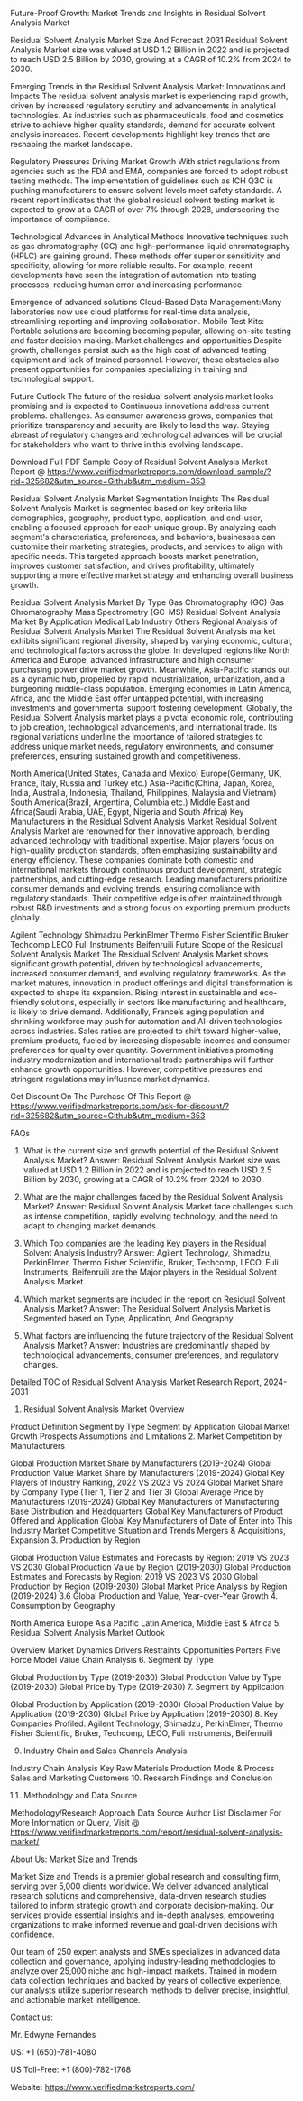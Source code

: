 Future-Proof Growth: Market Trends and Insights in Residual Solvent Analysis Market


Residual Solvent Analysis Market Size And Forecast 2031
Residual Solvent Analysis Market size was valued at USD 1.2 Billion in 2022 and is projected to reach USD 2.5 Billion by 2030, growing at a CAGR of 10.2% from 2024 to 2030.

Emerging Trends in the Residual Solvent Analysis Market: Innovations and Impacts
The residual solvent analysis market is experiencing rapid growth, driven by increased regulatory scrutiny and advancements in analytical technologies. As industries such as pharmaceuticals, food and cosmetics strive to achieve higher quality standards, demand for accurate solvent analysis increases. Recent developments highlight key trends that are reshaping the market landscape.

Regulatory Pressures Driving Market Growth
With strict regulations from agencies such as the FDA and EMA, companies are forced to adopt robust testing methods. The implementation of guidelines such as ICH Q3C is pushing manufacturers to ensure solvent levels meet safety standards. A recent report indicates that the global residual solvent testing market is expected to grow at a CAGR of over 7% through 2028, underscoring the importance of compliance.

Technological Advances in Analytical Methods
Innovative techniques such as gas chromatography (GC) and high-performance liquid chromatography (HPLC) are gaining ground. These methods offer superior sensitivity and specificity, allowing for more reliable results. For example, recent developments have seen the integration of automation into testing processes, reducing human error and increasing performance.

Emergence of advanced solutions
Cloud-Based Data Management:Many laboratories now use cloud platforms for real-time data analysis, streamlining reporting and improving collaboration.
Mobile Test Kits: Portable solutions are becoming becoming popular, allowing on-site testing and faster decision making.
Market challenges and opportunities
Despite growth, challenges persist such as the high cost of advanced testing equipment and lack of trained personnel. However, these obstacles also present opportunities for companies specializing in training and technological support.

Future Outlook
The future of the residual solvent analysis market looks promising and is expected to Continuous innovations address current problems. challenges. As consumer awareness grows, companies that prioritize transparency and security are likely to lead the way. Staying abreast of regulatory changes and technological advances will be crucial for stakeholders who want to thrive in this evolving landscape.

Download Full PDF Sample Copy of Residual Solvent Analysis Market Report @ https://www.verifiedmarketreports.com/download-sample/?rid=325682&utm_source=Github&utm_medium=353

Residual Solvent Analysis Market Segmentation Insights
The Residual Solvent Analysis Market is segmented based on key criteria like demographics, geography, product type, application, and end-user, enabling a focused approach for each unique group. By analyzing each segment's characteristics, preferences, and behaviors, businesses can customize their marketing strategies, products, and services to align with specific needs. This targeted approach boosts market penetration, improves customer satisfaction, and drives profitability, ultimately supporting a more effective market strategy and enhancing overall business growth.

Residual Solvent Analysis Market By Type
Gas Chromatography (GC)
Gas Chromatography Mass Spectrometry (GC-MS)
Residual Solvent Analysis Market By Application
Medical
Lab
Industry
Others
Regional Analysis of Residual Solvent Analysis Market
The Residual Solvent Analysis market exhibits significant regional diversity, shaped by varying economic, cultural, and technological factors across the globe. In developed regions like North America and Europe, advanced infrastructure and high consumer purchasing power drive market growth. Meanwhile, Asia-Pacific stands out as a dynamic hub, propelled by rapid industrialization, urbanization, and a burgeoning middle-class population. Emerging economies in Latin America, Africa, and the Middle East offer untapped potential, with increasing investments and governmental support fostering development. Globally, the Residual Solvent Analysis market plays a pivotal economic role, contributing to job creation, technological advancements, and international trade. Its regional variations underline the importance of tailored strategies to address unique market needs, regulatory environments, and consumer preferences, ensuring sustained growth and competitiveness.

North America(United States, Canada and Mexico)
Europe(Germany, UK, France, Italy, Russia and Turkey etc.)
Asia-Pacific(China, Japan, Korea, India, Australia, Indonesia, Thailand, Philippines, Malaysia and Vietnam)
South America(Brazil, Argentina, Columbia etc.)
Middle East and Africa(Saudi Arabia, UAE, Egypt, Nigeria and South Africa)
Key Manufacturers in the Residual Solvent Analysis Market
Residual Solvent Analysis Market are renowned for their innovative approach, blending advanced technology with traditional expertise. Major players focus on high-quality production standards, often emphasizing sustainability and energy efficiency. These companies dominate both domestic and international markets through continuous product development, strategic partnerships, and cutting-edge research. Leading manufacturers prioritize consumer demands and evolving trends, ensuring compliance with regulatory standards. Their competitive edge is often maintained through robust R&D investments and a strong focus on exporting premium products globally.

Agilent Technology
Shimadzu
PerkinElmer
Thermo Fisher Scientific
Bruker
Techcomp
LECO
Fuli Instruments
Beifenruili
Future Scope of the Residual Solvent Analysis Market
The Residual Solvent Analysis Market shows significant growth potential, driven by technological advancements, increased consumer demand, and evolving regulatory frameworks. As the market matures, innovation in product offerings and digital transformation is expected to shape its expansion. Rising interest in sustainable and eco-friendly solutions, especially in sectors like manufacturing and healthcare, is likely to drive demand. Additionally, France’s aging population and shrinking workforce may push for automation and AI-driven technologies across industries. Sales ratios are projected to shift toward higher-value, premium products, fueled by increasing disposable incomes and consumer preferences for quality over quantity. Government initiatives promoting industry modernization and international trade partnerships will further enhance growth opportunities. However, competitive pressures and stringent regulations may influence market dynamics.

Get Discount On The Purchase Of This Report @ https://www.verifiedmarketreports.com/ask-for-discount/?rid=325682&utm_source=Github&utm_medium=353

FAQs
1. What is the current size and growth potential of the Residual Solvent Analysis Market?
Answer: Residual Solvent Analysis Market size was valued at USD 1.2 Billion in 2022 and is projected to reach USD 2.5 Billion by 2030, growing at a CAGR of 10.2% from 2024 to 2030.

2. What are the major challenges faced by the Residual Solvent Analysis Market?
Answer: Residual Solvent Analysis Market face challenges such as intense competition, rapidly evolving technology, and the need to adapt to changing market demands.

3. Which Top companies are the leading Key players in the Residual Solvent Analysis Industry?
Answer: Agilent Technology, Shimadzu, PerkinElmer, Thermo Fisher Scientific, Bruker, Techcomp, LECO, Fuli Instruments, Beifenruili are the Major players in the Residual Solvent Analysis Market.

4. Which market segments are included in the report on Residual Solvent Analysis Market?
Answer: The Residual Solvent Analysis Market is Segmented based on Type, Application, And Geography.

5. What factors are influencing the future trajectory of the Residual Solvent Analysis Market?
Answer: Industries are predominantly shaped by technological advancements, consumer preferences, and regulatory changes.

Detailed TOC of Residual Solvent Analysis Market Research Report, 2024-2031
1. Residual Solvent Analysis Market Overview

Product Definition
Segment by Type
Segment by Application
Global Market Growth Prospects
Assumptions and Limitations
2. Market Competition by Manufacturers

Global Production Market Share by Manufacturers (2019-2024)
Global Production Value Market Share by Manufacturers (2019-2024)
Global Key Players of Industry Ranking, 2022 VS 2023 VS 2024
Global Market Share by Company Type (Tier 1, Tier 2 and Tier 3)
Global Average Price by Manufacturers (2019-2024)
Global Key Manufacturers of Manufacturing Base Distribution and Headquarters
Global Key Manufacturers of Product Offered and Application
Global Key Manufacturers of Date of Enter into This Industry
Market Competitive Situation and Trends
Mergers & Acquisitions, Expansion
3. Production by Region

Global Production Value Estimates and Forecasts by Region: 2019 VS 2023 VS 2030
Global Production Value by Region (2019-2030)
Global Production Estimates and Forecasts by Region: 2019 VS 2023 VS 2030
Global Production by Region (2019-2030)
Global Market Price Analysis by Region (2019-2024) 3.6 Global Production and Value, Year-over-Year Growth
4. Consumption by Geography

North America
Europe
Asia Pacific
Latin America, Middle East & Africa
5. Residual Solvent Analysis Market Outlook

Overview
Market Dynamics
Drivers
Restraints
Opportunities
Porters Five Force Model
Value Chain Analysis 
6. Segment by Type

Global Production by Type (2019-2030)
Global Production Value by Type (2019-2030)
Global Price by Type (2019-2030)
7. Segment by Application

Global Production by Application (2019-2030)
Global Production Value by Application (2019-2030)
Global Price by Application (2019-2030)
8. Key Companies Profiled: Agilent Technology, Shimadzu, PerkinElmer, Thermo Fisher Scientific, Bruker, Techcomp, LECO, Fuli Instruments, Beifenruili

9. Industry Chain and Sales Channels Analysis

Industry Chain Analysis
Key Raw Materials
Production Mode & Process
Sales and Marketing
Customers
10. Research Findings and Conclusion

11. Methodology and Data Source

Methodology/Research Approach
Data Source
Author List
Disclaimer
For More Information or Query, Visit @ https://www.verifiedmarketreports.com/report/residual-solvent-analysis-market/

About Us: Market Size and Trends

Market Size and Trends is a premier global research and consulting firm, serving over 5,000 clients worldwide. We deliver advanced analytical research solutions and comprehensive, data-driven research studies tailored to inform strategic growth and corporate decision-making. Our services provide essential insights and in-depth analyses, empowering organizations to make informed revenue and goal-driven decisions with confidence.

Our team of 250 expert analysts and SMEs specializes in advanced data collection and governance, applying industry-leading methodologies to analyze over 25,000 niche and high-impact markets. Trained in modern data collection techniques and backed by years of collective experience, our analysts utilize superior research methods to deliver precise, insightful, and actionable market intelligence.

Contact us:

Mr. Edwyne Fernandes

US: +1 (650)-781-4080

US Toll-Free: +1 (800)-782-1768

Website: https://www.verifiedmarketreports.com/
